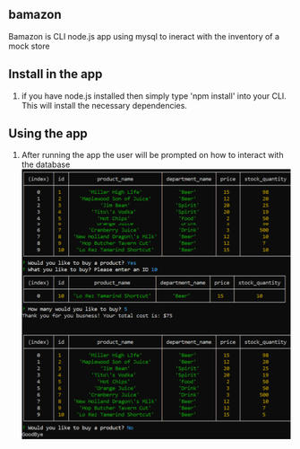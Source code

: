 ## bamazon
Bamazon is CLI node.js app using mysql to ineract with the inventory of a mock store

## Install in the app
1. if you have node.js installed then simply type 'npm install' into your CLI. This will install the necessary dependencies.

## Using the app
1. After running the app the user will be prompted on how to interact with the database
![](bamazonExample.png)
